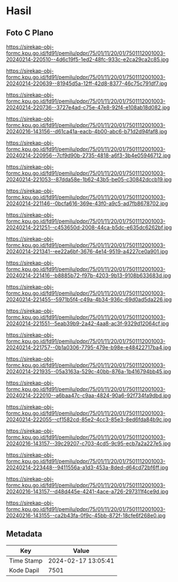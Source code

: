 # Hasil

## Foto C Plano

https://sirekap-obj-formc.kpu.go.id/fd91/pemilu/pdpr/75/01/11/20/01/7501112001003-20240214-220510--4d6c19f5-1ed2-48fc-933c-e2ca29ca2c85.jpg

https://sirekap-obj-formc.kpu.go.id/fd91/pemilu/pdpr/75/01/11/20/01/7501112001003-20240214-220639--81945d5a-12ff-42d8-8377-46c75c791df7.jpg

https://sirekap-obj-formc.kpu.go.id/fd91/pemilu/pdpr/75/01/11/20/01/7501112001003-20240214-220736--3727e4ad-c75e-47e8-92f4-e108ab18d082.jpg

https://sirekap-obj-formc.kpu.go.id/fd91/pemilu/pdpr/75/01/11/20/01/7501112001003-20240216-143156--d61ca41a-eacb-4b00-abc6-b71d2d94faf8.jpg

https://sirekap-obj-formc.kpu.go.id/fd91/pemilu/pdpr/75/01/11/20/01/7501112001003-20240214-220956--7cf9d90b-2735-4818-a6f3-3b4e05946712.jpg

https://sirekap-obj-formc.kpu.go.id/fd91/pemilu/pdpr/75/01/11/20/01/7501112001003-20240214-221053--87dda58e-1b62-43b5-be05-c30842dccb19.jpg

https://sirekap-obj-formc.kpu.go.id/fd91/pemilu/pdpr/75/01/11/20/01/7501112001003-20240214-221146--0bcfa616-369e-43f0-a9c5-ad7fb8678702.jpg

https://sirekap-obj-formc.kpu.go.id/fd91/pemilu/pdpr/75/01/11/20/01/7501112001003-20240214-221251--c453650d-2008-44ca-b5dc-e635dc6262bf.jpg

https://sirekap-obj-formc.kpu.go.id/fd91/pemilu/pdpr/75/01/11/20/01/7501112001003-20240214-221341--ee22a6bf-3676-4e14-9519-a4227ce0a901.jpg

https://sirekap-obj-formc.kpu.go.id/fd91/pemilu/pdpr/75/01/11/20/01/7501112001003-20240214-221416--b8885b72-f97b-4203-9b13-9108b633683d.jpg

https://sirekap-obj-formc.kpu.go.id/fd91/pemilu/pdpr/75/01/11/20/01/7501112001003-20240214-221455--5971b5f4-c49a-4b34-936c-69d0ad5da226.jpg

https://sirekap-obj-formc.kpu.go.id/fd91/pemilu/pdpr/75/01/11/20/01/7501112001003-20240214-221551--5eab39b9-2a42-4aa8-ac3f-9329d12064cf.jpg

https://sirekap-obj-formc.kpu.go.id/fd91/pemilu/pdpr/75/01/11/20/01/7501112001003-20240214-221757--0b1a0306-7795-479e-b98e-e48422717ba4.jpg

https://sirekap-obj-formc.kpu.go.id/fd91/pemilu/pdpr/75/01/11/20/01/7501112001003-20240214-221935--05a3163a-529c-40bb-876a-1b416794bb45.jpg

https://sirekap-obj-formc.kpu.go.id/fd91/pemilu/pdpr/75/01/11/20/01/7501112001003-20240214-222010--a6baa47c-c9aa-4824-90a6-92f734fa9dbd.jpg

https://sirekap-obj-formc.kpu.go.id/fd91/pemilu/pdpr/75/01/11/20/01/7501112001003-20240214-222055--cf1582cd-85e2-4cc3-85e3-8ed6fda84b9c.jpg

https://sirekap-obj-formc.kpu.go.id/fd91/pemilu/pdpr/75/01/11/20/01/7501112001003-20240216-143157--39c29207-c703-4cd5-9c95-ecb7a2a227e5.jpg

https://sirekap-obj-formc.kpu.go.id/fd91/pemilu/pdpr/75/01/11/20/01/7501112001003-20240214-223448--9411556a-a1d3-453a-8ded-d64cd72bf6ff.jpg

https://sirekap-obj-formc.kpu.go.id/fd91/pemilu/pdpr/75/01/11/20/01/7501112001003-20240216-143157--d48d445e-4241-4ace-a726-297311f4ce9d.jpg

https://sirekap-obj-formc.kpu.go.id/fd91/pemilu/pdpr/75/01/11/20/01/7501112001003-20240216-143155--ca2b43fa-0f9c-45bb-872f-18cfe6f268e0.jpg


## Metadata

| Key        | Value               |
| ---------- | ------------------- |
| Time Stamp | 2024-02-17 13:05:41 |
| Kode Dapil | 7501                |



